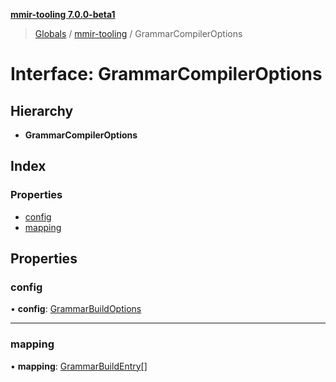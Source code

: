 **[mmir-tooling 7.0.0-beta1](../README.md)**

> [Globals](../README.md) / [mmir-tooling](../modules/mmir_tooling.md) / GrammarCompilerOptions

# Interface: GrammarCompilerOptions

## Hierarchy

* **GrammarCompilerOptions**

## Index

### Properties

* [config](mmir_tooling.grammarcompileroptions.md#config)
* [mapping](mmir_tooling.grammarcompileroptions.md#mapping)

## Properties

### config

•  **config**: [GrammarBuildOptions](mmir_tooling.grammarbuildoptions.md)

___

### mapping

•  **mapping**: [GrammarBuildEntry](mmir_tooling.grammarbuildentry.md)[]
